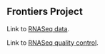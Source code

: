 ## Frontiers Project

Link to [RNASeq data](tso_analysis.html).

Link to [RNASeq quality control](whole_body_heat_cold_shock_report.html).
